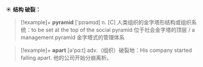 ☀ <span class="category">**结构 破裂：**</span>
>[!example]+ <span class="vocabulary">**pyramid**</span> ['pɪrəmɪd] 
> <span class="definition">n. [C] 人类组织的金字塔形结构或组织系统：</span>to be set at the top of the social pyramid 位于社会金字塔的顶层 / a management pyramid 金字塔式的管理体系

>[!example]+ <span class="vocabulary">**apart**</span> [ə'pɑːt] 
> <span class="definition">adv.（组织）破裂地：</span>His company started falling apart. 他的公司开始分崩离析。

